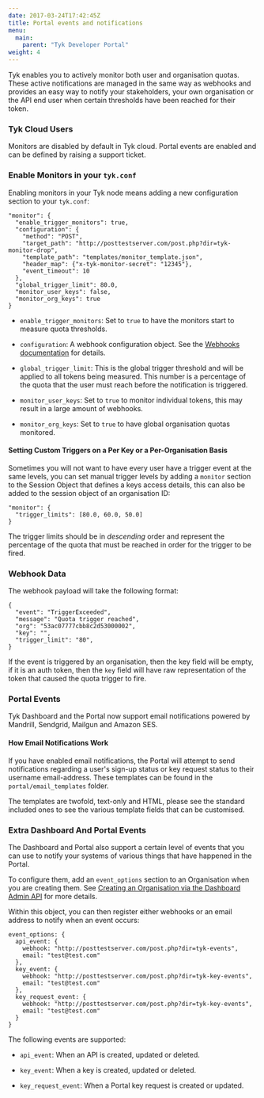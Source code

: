 ```yaml
---
date: 2017-03-24T17:42:45Z
title: Portal events and notifications
menu:
  main:
    parent: "Tyk Developer Portal"
weight: 4 
---
```


Tyk enables you to actively monitor both user and organisation quotas. These active notifications are managed in the same way as webhooks and provides an easy way to notify your stakeholders, your own organisation or the API end user when certain thresholds have been reached for their token.

### Tyk Cloud Users

Monitors are disabled by default in Tyk cloud. Portal events are enabled and can be defined by raising a support ticket.

### Enable Monitors in your `tyk.conf`

Enabling monitors in your Tyk node means adding a new configuration section to your `tyk.conf`:

```{.copyWrapper}
"monitor": {
  "enable_trigger_monitors": true,
  "configuration": {
    "method": "POST",
    "target_path": "http://posttestserver.com/post.php?dir=tyk-monitor-drop",
    "template_path": "templates/monitor_template.json",
    "header_map": {"x-tyk-monitor-secret": "12345"},
    "event_timeout": 10
  },
  "global_trigger_limit": 80.0,
  "monitor_user_keys": false,
  "monitor_org_keys": true
}
```

*   `enable_trigger_monitors`: Set to `true` to have the monitors start to measure quota thresholds.

*   `configuration`: A webhook configuration object. See the [Webhooks documentation](https://tyk.io/docs/report-monitor-trigger-events/webhooks/) for details.

*   `global_trigger_limit`: This is the global trigger threshold and will be applied to all tokens being measured. This number is a percentage of the quota that the user must reach before the notification is triggered.

*   `monitor_user_keys`: Set to `true` to monitor individual tokens, this may result in a large amount of webhooks.

*   `monitor_org_keys`: Set to `true` to have global organisation quotas monitored.

#### Setting Custom Triggers on a Per Key or a Per-Organisation Basis

Sometimes you will not want to have every user have a trigger event at the same levels, you can set manual trigger levels by adding a `monitor` section to the Session Object that defines a keys access details, this can also be added to the session object of an organisation ID:

```{.copyWrapper}
"monitor": {
  "trigger_limits": [80.0, 60.0, 50.0]
}
```

The trigger limits should be in *descending* order and represent the percentage of the quota that must be reached in order for the trigger to be fired.

### Webhook Data

The webhook payload will take the following format:

```{.copyWrapper}
{
  "event": "TriggerExceeded",
  "message": "Quota trigger reached",
  "org": "53ac07777cbb8c2d53000002",
  "key": "",
  "trigger_limit": "80",
} 
```

If the event is triggered by an organisation, then the key field will be empty, if it is an auth token, then the `key` field will have raw representation of the token that caused the quota trigger to fire.

### Portal Events

Tyk Dashboard and the Portal now support email notifications powered by Mandrill, Sendgrid, Mailgun and Amazon SES.

#### How Email Notifications Work

If you have enabled email notifications, the Portal will attempt to send notifications regarding a user's sign-up status or key request status to their username email-address. These templates can be found in the `portal/email_templates` folder.

The templates are twofold, text-only and HTML, please see the standard included ones to see the various template fields that can be customised.

### Extra Dashboard And Portal Events

The Dashboard and Portal also support a certain level of events that you can use to notify your systems of various things that have happened in the Portal.

To configure them, add an `event_options` section to an Organisation when you are creating them. See [Creating an Organisation via the Dashboard Admin API](/docs/dashboard-admin-api/organisations/#create-an-organisation) for more details.

Within this object, you can then register either webhooks or an email address to notify when an event occurs:

```{.copyWrapper}
event_options: {
  api_event: {
    webhook: "http://posttestserver.com/post.php?dir=tyk-events",
    email: "test@test.com"
  },
  key_event: {
    webhook: "http://posttestserver.com/post.php?dir=tyk-key-events",
    email: "test@test.com"
  },
  key_request_event: {
    webhook: "http://posttestserver.com/post.php?dir=tyk-key-events",
    email: "test@test.com"
  }
}
```

The following events are supported:

*   `api_event`: When an API is created, updated or deleted.

*   `key_event`: When a key is created, updated or deleted.

*   `key_request_event`: When a Portal key request is created or updated.


